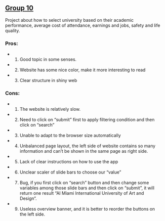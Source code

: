 
## [Group 10](https://jiahuitan.shinyapps.io/unimate/)
Project about how to select university based on their academic performance, average cost of attendance, earnings and jobs, safety and life quality.

### Pros:
- 1. Good topic in some senses.
- 2. Website has some nice color, make it more interesting to read
- 3. Clear structure in shiny web 

### Cons:
- 1. The website is relatively slow.
- 2. Need to click on “submit” first to apply filtering condition and then click on “search”
- 3. Unable to adapt to the browser size automatically
- 4. Unbalanced page layout, the left side of website contains so many information and can’t be shown in the same page as right side.
- 5. Lack of clear instructions on how to use the app
- 6. Unclear scaler of slide bars to choose our “value”
- 7. Bug, if you first click on “search” button and then change some variables among those slide bars and then click on “submit”, it will return one result “AI Miami International University of Art and Design”.
- 9. Useless overview banner, and it is better to reorder the buttons on the left side.
